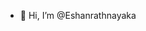 - 👋 Hi, I’m @Eshanrathnayaka

<!---
Eshanrathnayaka/Eshanrathnayaka is a ✨ special ✨ repository because its `README.md` (this file) appears on your GitHub profile.
You can click the Preview link to take a look at your changes.
--->
